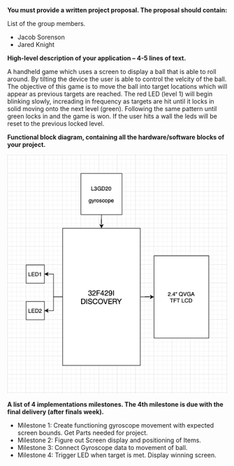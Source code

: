 
<b>You must provide a written project proposal. The proposal should contain:</b>

List of the group members.
	<ul>
	<li>Jacob Sorenson</li> 
	<li>Jared Knight</li>
	</ul>


<b>High-level description of your application – 4-5 lines of text.</b>

<p>A handheld game which uses a screen to display a ball that is able to roll around. By tilting 
the device the user is able to control the velcity of the ball. The objective of this game is 
to move the ball into target locations which will appear as previous targets are reached. The 
red LED (level 1) will begin blinking slowly, increading in frequency as targets are hit until 
it locks in solid moving onto the next level (green). Following the same pattern until green 
locks in and the game is won. If the user hits a wall the leds will be reset to the previous 
locked level.</p>


<b>Functional block diagram, containing all the hardware/software blocks of your project.</b>

![GitHub Logo](/images/Hardware_Block_DIagram.png)


<b>A list of 4 implementations milestones. The 4th milestone is due with the final delivery (after finals week).</b>
	<ul>
	<li>Milestone 1: Create functioning gyroscope movement with expected screen bounds. Get Parts needed for project.</li>
	<li>Milestone 2: Figure out Screen display and positioning of Items.</li>
	<li>Milestone 3: Connect Gyroscope data to movement of ball.</li>
	<li>Milestone 4: Trigger LED when target is met. Display winning screen.</li>
	</ul>

